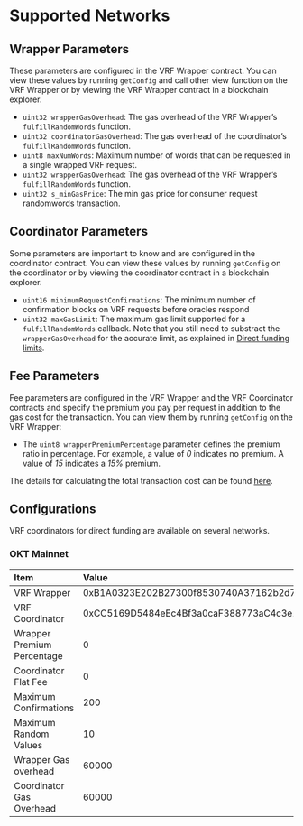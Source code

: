 # Supported Networks

## Wrapper Parameters

These parameters are configured in the VRF  Wrapper contract. You can view these values by running `getConfig` and call other view function on the VRF  Wrapper or by viewing the VRF  Wrapper contract in a blockchain explorer.

- `uint32 wrapperGasOverhead`: The gas overhead of the VRF  Wrapper’s `fulfillRandomWords` function.
- `uint32 coordinatorGasOverhead`: The gas overhead of the coordinator’s `fulfillRandomWords` function.
- `uint8 maxNumWords`: Maximum number of words that can be requested in a single wrapped VRF request.
- `uint32 wrapperGasOverhead`: The gas overhead of the VRF  Wrapper’s `fulfillRandomWords` function.
- `uint32 s_minGasPrice`: The min gas price for consumer request randomwords transaction.

## Coordinator Parameters

Some parameters are important to know and are configured in the coordinator contract. You can view these values by running `getConfig` on the coordinator or by viewing the coordinator contract in a blockchain explorer.

- `uint16 minimumRequestConfirmations`: The minimum number of confirmation blocks on VRF requests before oracles respond
- `uint32 maxGasLimit`: The maximum gas limit supported for a `fulfillRandomWords` callback. Note that you still need to substract the `wrapperGasOverhead` for the accurate limit, as explained in [Direct funding limits](../Direct-Funding-Method/Direct-Funding-Method.md#limits).

## Fee Parameters

Fee parameters are configured in the VRF  Wrapper and the VRF  Coordinator contracts and specify the premium you pay per request in addition to the gas cost for the transaction. You can view them by running `getConfig` on the VRF  Wrapper:

- The `uint8 wrapperPremiumPercentage` parameter defines the premium ratio in percentage. For example, a value of *0* indicates no premium. A value of *15* indicates a *15%* premium.

The details for calculating the total transaction cost can be found [here](../Direct-Funding-Method/Direct-Funding-Method.md#request-and-receive-data).

## Configurations

VRF  coordinators for direct funding are available on several networks. 

### OKT Mainnet

| Item                       | Value                                      |
| :------------------------- | :----------------------------------------- |
| VRF Wrapper                | 0xB1A0323E202B27300f8530740A37162b2d7e62cB |
| VRF Coordinator            | 0xCC5169D5484eEc4Bf3a0caF388773aC4c3e1eD7a |
| Wrapper Premium Percentage | 0                                          |
| Coordinator Flat Fee       | 0                                          |
| Maximum Confirmations      | 200                                        |
| Maximum Random Values      | 10                                         |
| Wrapper Gas overhead       | 60000                                      |
| Coordinator Gas Overhead   | 60000                                      |


